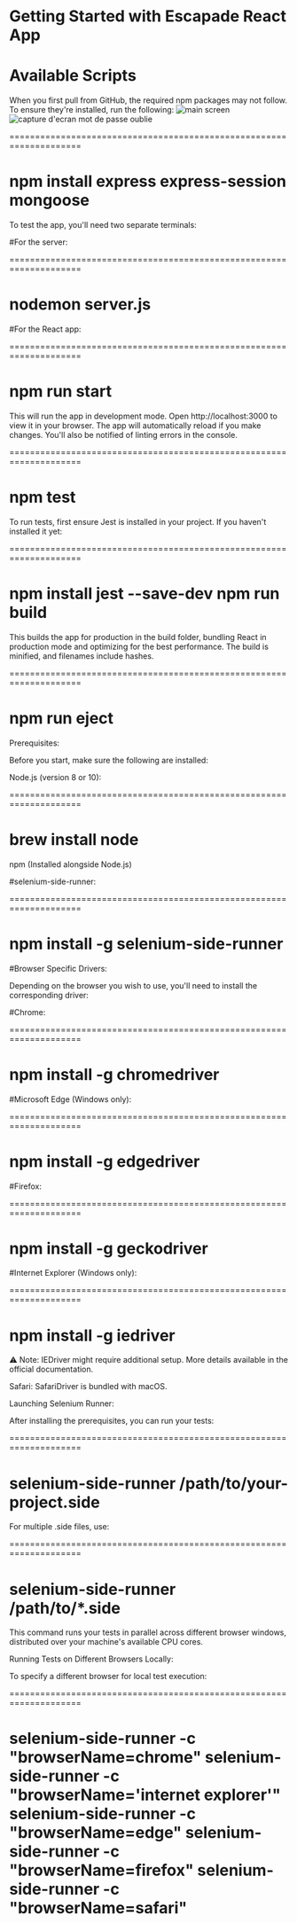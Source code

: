# Getting Started with Escapade React App
# Available Scripts
When you first pull from GitHub, the required npm packages may not follow. To ensure they're installed, run the following:
![main screen](main.png)
![capture d'ecran mot de passe oublie](Capture_MotDePasseOublie.png)


====================================================================

npm install express express-session mongoose
====================================================================
To test the app, you'll need two separate terminals:

#For the server:

====================================================================

nodemon server.js
====================================================================
#For the React app:


====================================================================

npm run start
====================================================================
This will run the app in development mode. Open http://localhost:3000 to view it in your browser. The app will automatically reload if you make changes. You'll also be notified of linting errors in the console.

====================================================================

npm test
====================================================================
To run tests, first ensure Jest is installed in your project. If you haven't installed it yet:

 
====================================================================

npm install jest --save-dev
npm run build
====================================================================
This builds the app for production in the build folder, bundling React in production mode and optimizing for the best performance. The build is minified, and filenames include hashes.

====================================================================

npm run eject
====================================================================
Prerequisites:

Before you start, make sure the following are installed:

Node.js (version 8 or 10):

====================================================================

brew install node
====================================================================
npm (Installed alongside Node.js)

#selenium-side-runner:

 
====================================================================

npm install -g selenium-side-runner
====================================================================
#Browser Specific Drivers:

Depending on the browser you wish to use, you'll need to install the corresponding driver:

#Chrome:

====================================================================

npm install -g chromedriver
====================================================================
#Microsoft Edge (Windows only):


====================================================================

npm install -g edgedriver
====================================================================
#Firefox:


====================================================================

npm install -g geckodriver
====================================================================
#Internet Explorer (Windows only):


====================================================================

npm install -g iedriver
====================================================================
⚠️ Note: IEDriver might require additional setup. More details available in the official documentation.

Safari:
SafariDriver is bundled with macOS.

Launching Selenium Runner:

After installing the prerequisites, you can run your tests:


====================================================================

selenium-side-runner /path/to/your-project.side
====================================================================
For multiple .side files, use:


====================================================================

selenium-side-runner /path/to/*.side
====================================================================
This command runs your tests in parallel across different browser windows, distributed over your machine's available CPU cores.

Running Tests on Different Browsers Locally:

To specify a different browser for local test execution:


====================================================================

selenium-side-runner -c "browserName=chrome"
selenium-side-runner -c "browserName='internet explorer'"
selenium-side-runner -c "browserName=edge"
selenium-side-runner -c "browserName=firefox"
selenium-side-runner -c "browserName=safari"
====================================================================
